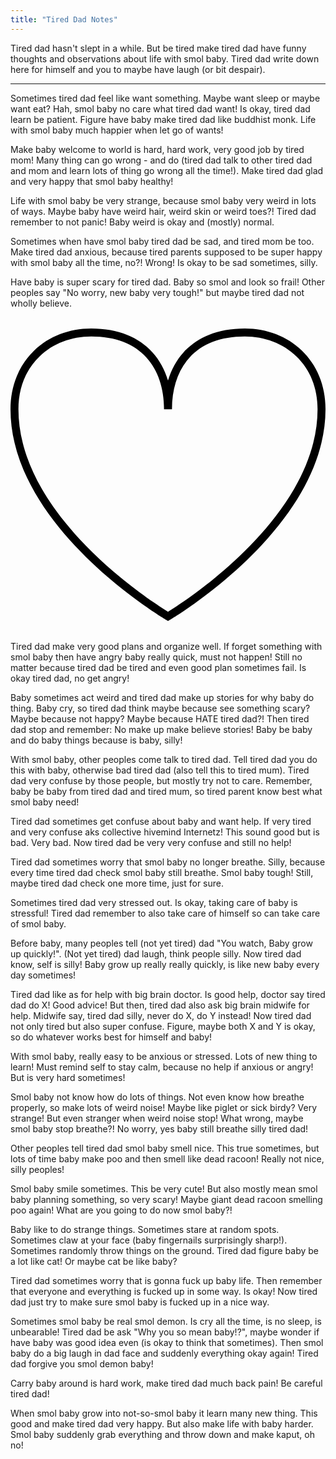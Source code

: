 ```yaml
---
title: "Tired Dad Notes"
---
```


Tired dad hasn't slept in a while. But be tired make tired dad have funny thoughts and observations about life with smol baby. Tired dad write down here for himself and you to maybe have laugh (or bit despair).

---

Sometimes tired dad feel like want something. Maybe want sleep or maybe want eat? Hah, smol baby no care what tired dad want! Is okay, tired dad learn be patient. Figure have baby make tired dad like buddhist monk. Life with smol baby much happier when let go of wants!

Make baby welcome to world is hard, hard work, very good job by tired mom! Many thing can go wrong - and do (tired dad talk to other tired dad and mom and learn lots of thing go wrong all the time!). Make tired dad glad and very happy that smol baby healthy!

Life with smol baby be very strange, because smol baby very weird in lots of ways. Maybe baby have weird hair, weird skin or weird toes?! Tired dad remember to not panic! Baby weird is okay and (mostly) normal.

Sometimes when have smol baby tired dad be sad, and tired mom be too. Make tired dad anxious, because tired parents supposed to be super happy with smol baby all the time, no?! Wrong! Is okay to be sad sometimes, silly.  

Have baby is super scary for tired dad. Baby so smol and look so frail! Other peoples say "No worry, new baby very tough!" but maybe tired dad not wholly believe. 

<svg fill="#000000" version="1.1" id="Capa_1" xmlns="http://www.w3.org/2000/svg" xmlns:xlink="http://www.w3.org/1999/xlink"
	 width="800px" height="800px" viewBox="0 0 600.824 600.824"
	 xml:space="preserve">
<g>
	<g>
		<path d="M300.413,579.295l-3.838-2.256c-0.417-0.244-42.267-24.99-93.594-66.887C155.53,471.42,89.913,409.596,46.783,335.031
			C15.751,281.351,0.011,227.687,0,175.529c-0.002-22.647,4.062-43.951,12.079-63.319c7.697-18.593,18.843-34.986,33.129-48.724
			c28.135-27.056,66.771-41.957,108.79-41.957c25.468,0,48.491,4.055,68.428,12.051c19.008,7.624,35.286,18.838,48.382,33.333
			c13.457,14.893,23.404,33.046,29.605,53.767c6.201-20.723,16.148-38.872,29.607-53.767c13.098-14.494,29.377-25.709,48.385-33.332
			c19.939-7.997,42.965-12.051,68.434-12.051c42.016,0,80.648,14.901,108.783,41.957c14.287,13.738,25.434,30.132,33.131,48.725
			c8.016,19.368,12.078,40.672,12.072,63.319c-0.01,52.166-15.752,105.83-46.795,159.502c-19.068,32.977-44.084,66.23-74.354,98.834
			c-24.145,26.008-51.676,51.676-81.828,76.289c-51.328,41.896-93.182,66.641-93.598,66.887L300.413,579.295z M153.998,36.672
			c-38.085,0-72.993,13.399-98.293,37.729c-26.54,25.522-40.566,60.49-40.561,101.125c0.01,49.464,15.066,100.579,44.75,151.925
			c23.146,40.018,68.384,102.131,152.449,170.795c41.561,33.947,76.727,56.404,88.071,63.408
			c11.345-7.002,46.513-29.461,88.074-63.408c46.4-37.898,110.512-98.295,152.436-170.795
			c29.691-51.34,44.752-102.455,44.76-151.926c0.012-40.634-14.014-75.602-40.555-101.125
			c-25.301-24.329-60.207-37.729-98.287-37.729c-45.842,0-81.363,13.59-105.584,40.393c-21.766,24.088-33.271,58.135-33.271,98.461
			h-15.143c0-40.325-11.505-74.373-33.27-98.461C235.353,50.263,199.833,36.672,153.998,36.672z"/>
	</g>
</g>
</svg>

Tired dad make very good plans and organize well. If forget something with smol baby then have angry baby really quick, must not happen! Still no matter because tired dad be tired and even good plan sometimes fail. Is okay tired dad, no get angry!

Baby sometimes act weird and tired dad make up stories for why baby do thing. Baby cry, so tired dad think maybe because see something scary? Maybe because not happy? Maybe because HATE tired dad?! Then tired dad stop and remember: No make up make believe stories! Baby be baby and do baby things because is baby, silly!

With smol baby, other peoples come talk to tired dad. Tell tired dad you do this with baby, otherwise bad tired dad (also tell this to tired mum). Tired dad very confuse by those people, but mostly try not to care. Remember, baby be baby from tired dad and tired mum, so tired parent know best what smol baby need!

Tired dad sometimes get confuse about baby and want help. If very tired and very confuse aks collective hivemind Internetz! This sound good but is bad. Very bad. Now tired dad be very very confuse and still no help!

Tired dad sometimes worry that smol baby no longer breathe. Silly, because every time tired dad check smol baby still breathe. Smol baby tough! Still, maybe tired dad check one more time, just for sure.

Sometimes tired dad very stressed out. Is okay, taking care of baby is stressful! Tired dad remember to also take care of himself so can take care of smol baby. 

Before baby, many peoples tell (not yet tired) dad "You watch, Baby grow up quickly!". (Not yet tired) dad laugh, think people silly. Now tired dad know, self is silly! Baby grow up really really quickly, is like new baby every day sometimes!

Tired dad like as for help with big brain doctor. Is good help, doctor say tired dad do X! Good advice! But then, tired dad also ask big brain midwife for help. Midwife say, tired dad silly, never do X, do Y instead! Now tired dad not only tired but also super confuse. Figure, maybe both X and Y is okay, so do whatever works best for himself and baby!

With smol baby, really easy to be anxious or stressed. Lots of new thing to learn! Must remind self to stay calm, because no help if anxious or angry! But is very hard sometimes!

Smol baby not know how do lots of things. Not even know how breathe properly, so make lots of weird noise! Maybe like piglet or sick birdy? Very strange! But even stranger when weird noise stop! What wrong, maybe smol baby stop breathe?! No worry, yes baby still breathe silly tired dad!

Other peoples tell tired dad smol baby smell nice. This true sometimes, but lots of time baby make poo and then smell like dead racoon! Really not nice, silly peoples!  

Smol baby smile sometimes. This be very cute! But also mostly mean smol baby planning something, so very scary! Maybe giant dead racoon smelling poo again! What are you going to do now smol baby?!

Baby like to do strange things. Sometimes stare at random spots. Sometimes claw at your face (baby fingernails surprisingly sharp!). Sometimes randomly throw things on the ground. Tired dad figure baby be a lot like cat! Or maybe cat be like baby?

Tired dad sometimes worry that is gonna fuck up baby life. Then remember that everyone and everything is fucked up in some way. Is okay! Now tired dad just try to make sure smol baby is fucked up in a nice way.

Sometimes smol baby be real smol demon. Is cry all the time, is no sleep, is unbearable! Tired dad be ask "Why you so mean baby!?", maybe wonder if have baby was good idea even (is okay to think that sometimes). Then smol baby do a big laugh in dad face and suddenly everything okay again! Tired dad forgive you smol demon baby!

Carry baby around is hard work, make tired dad much back pain! Be careful tired dad!

When smol baby grow into not-so-smol baby it learn many new thing. This good and make tired dad very happy. But also make life with baby harder. Smol baby suddenly grab everything and throw down and make kaput, oh no!

